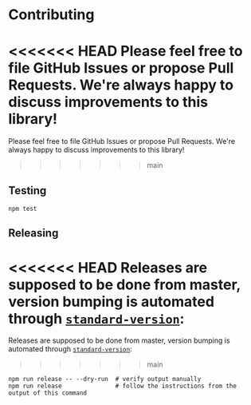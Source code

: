 # Contributing

<<<<<<< HEAD
Please feel free to file GitHub Issues or propose Pull Requests. We're always happy to discuss
improvements to this library!
=======
Please feel free to file GitHub Issues or propose Pull Requests. We're always happy to discuss improvements to this library!
>>>>>>> main

## Testing

```shell
npm test
```

## Releasing

<<<<<<< HEAD
Releases are supposed to be done from master, version bumping is automated through
[`standard-version`](https://github.com/conventional-changelog/standard-version):
=======
Releases are supposed to be done from master, version bumping is automated through [`standard-version`](https://github.com/conventional-changelog/standard-version):
>>>>>>> main

```shell
npm run release -- --dry-run  # verify output manually
npm run release               # follow the instructions from the output of this command
```
